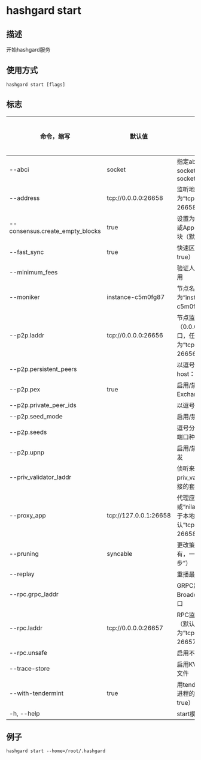 # hashgard start

## 描述

开始hashgard服务

## 使用方式

```
hashgard start [flags]
```

## 标志

| 命令，缩写                      | 默认值                | 描述                                                         | 是否必须 |
| ------------------------------- | --------------------- | ------------------------------------------------------------ | -------- |
| --abci                          | socket                | 指定abci的传输方式，socket或grpc，默认为socket               | 否       |
| --address                       | tcp://0.0.0.0:26658   | 监听地址（默认为“tcp：//0.0.0.0：26658”）                    | 否       |
| --consensus.create_empty_blocks | true                  | 设置为false以仅在有txs或AppHash更改时生成块（默认为true）    | 否       |
| --fast_sync                     | true                  | 快速区块链同步（默认为true）                                 | 否       |
| --minimum_fees                  |                       | 验证人接受交易的最低费用                                     | 否       |
| --moniker                       | instance-c5m0fg87     | 节点名称（默认为“instance-c5m0fg87”）                        | 否       |
| --p2p.laddr                     | tcp://0.0.0.0:26656   | 节点监听地址。 （0.0.0.0:0表示任何接口，任何端口）（默认为“tcp：//0.0.0.0：26656”） | 否       |
| --p2p.persistent_peers          |                       | 以逗号分隔的ID @ host：端口持久对等体                        | 否       |
| --p2p.pex                       | true                  | 启用/禁用Peer-Exchange（默认为true）                         | 否       |
| --p2p.private_peer_ids          |                       | 以逗号分隔的私有对等ID                                       | 否       |
| --p2p.seed_mode                 |                       | 启用/禁用种子模式                                            | 否       |
| --p2p.seeds                     |                       | 逗号分隔的ID @ host：端口种子节点                            | 否       |
| --p2p.upnp                      |                       | 启用/禁用UPNP端口转发                                        | 否       |
| --priv_validator_laddr          |                       | 侦听来自外部priv_validator进程的连接的套接字地址             | 否       |
| --proxy_app                     | tcp://127.0.0.1:26658 | 代理应用程序地址，或“nilapp”或“kvstore”用于本地测试。 （默认“tcp：//127.0.0.1：26658”） | 否       |
| --pruning                       | syncable              | 更改策略：可同步，没有，一切（默认“可同步”）                 | 否       |
| --replay                        |                       | 重播最后一个块                                               | 否       |
| --rpc.grpc_laddr                |                       | GRPC监听地址（仅限BroadcastTx）。需要端口                    | 否       |
| --rpc.laddr                     | tcp://0.0.0.0:26657   | RPC监听地址。需要端口（默认为“tcp：//0.0.0.0：26657”）       | 否       |
| --rpc.unsafe                    |                       | 启用不安全的rpc方法                                          | 否       |
| --trace-store                   |                       | 启用KVStore跟踪到输出文件                                    | 否       |
| --with-tendermint               | true                  | 用tendermint运行嵌入进程的abci app（默认为true）             | 否       |
| -h, --help                      |                       | start模块的帮助文档                                          | 否       |

## 例子

`hashgard start --home=/root/.hashgard` 

